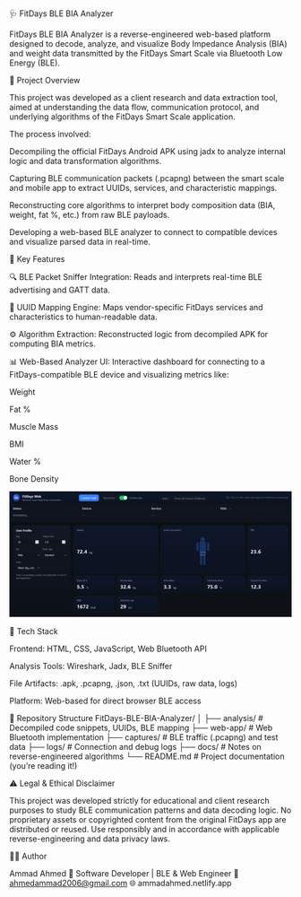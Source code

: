 🩺 FitDays BLE BIA Analyzer

FitDays BLE BIA Analyzer is a reverse-engineered web-based platform designed to decode, analyze, and visualize Body Impedance Analysis (BIA) and weight data transmitted by the FitDays Smart Scale via Bluetooth Low Energy (BLE).

🚀 Project Overview

This project was developed as a client research and data extraction tool, aimed at understanding the data flow, communication protocol, and underlying algorithms of the FitDays Smart Scale application.

The process involved:

Decompiling the official FitDays Android APK using jadx to analyze internal logic and data transformation algorithms.

Capturing BLE communication packets (.pcapng) between the smart scale and mobile app to extract UUIDs, services, and characteristic mappings.

Reconstructing core algorithms to interpret body composition data (BIA, weight, fat %, etc.) from raw BLE payloads.

Developing a web-based BLE analyzer to connect to compatible devices and visualize parsed data in real-time.

🧠 Key Features

🔍 BLE Packet Sniffer Integration: Reads and interprets real-time BLE advertising and GATT data.

🧩 UUID Mapping Engine: Maps vendor-specific FitDays services and characteristics to human-readable data.

⚙️ Algorithm Extraction: Reconstructed logic from decompiled APK for computing BIA metrics.

📊 Web-Based Analyzer UI: Interactive dashboard for connecting to a FitDays-compatible BLE device and visualizing metrics like:

Weight

Fat %

Muscle Mass

BMI

Water %

Bone Density

![FitDays BLE Analyzer UI](https://github.com/ahmedammad1709/FitDays-BLE-BIA-Analyzer/blob/main/captures/UI.PNG?raw=true)


🧱 Tech Stack

Frontend: HTML, CSS, JavaScript, Web Bluetooth API

Analysis Tools: Wireshark, Jadx, BLE Sniffer

File Artifacts: .apk, .pcapng, .json, .txt (UUIDs, raw data, logs)

Platform: Web-based for direct browser BLE access

📂 Repository Structure
FitDays-BLE-BIA-Analyzer/
│
├── analysis/                # Decompiled code snippets, UUIDs, BLE mapping
├── web-app/                 # Web Bluetooth implementation
├── captures/                # BLE traffic (.pcapng) and test data
├── logs/                    # Connection and debug logs
├── docs/                    # Notes on reverse-engineered algorithms
└── README.md                # Project documentation (you’re reading it!)

⚠️ Legal & Ethical Disclaimer

This project was developed strictly for educational and client research purposes to study BLE communication patterns and data decoding logic.
No proprietary assets or copyrighted content from the original FitDays app are distributed or reused.
Use responsibly and in accordance with applicable reverse-engineering and data privacy laws.

👨‍💻 Author

Ammad Ahmed
💼 Software Developer | BLE & Web Engineer
📧 ahmedammad2006@gmail.com
🌐 ammadahmed.netlify.app